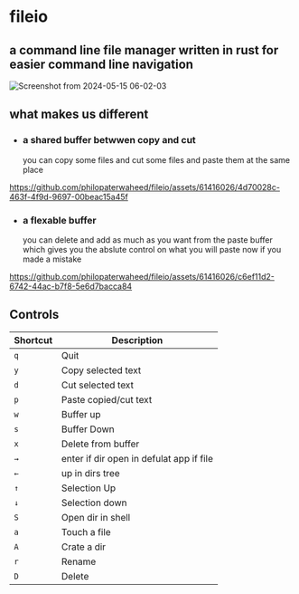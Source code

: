 # fileio
a command line file manager written in rust
for easier command line navigation 
-----

![Screenshot from 2024-05-15 06-02-03](https://github.com/philopaterwaheed/fileio/assets/61416026/2bccdae1-33ba-489c-90b5-ad679b0231f9)


## what makes us different 
- ### a shared buffer betwwen copy and cut
    you can copy some files and cut some files and paste them at the same place


https://github.com/philopaterwaheed/fileio/assets/61416026/4d70028c-463f-4f9d-9697-00beac15a45f



- ### a flexable buffer
  you can delete and add as much as you want from the paste buffer <br>
  which gives you the abslute control on what you will paste now if you made a mistake
  
https://github.com/philopaterwaheed/fileio/assets/61416026/c6ef11d2-6742-44ac-b7f8-5e6d7bacca84

## Controls

| Shortcut | Description             |
|----------|-------------------------|
| `q` | Quit|
| `y` | Copy selected text|
| `d` | Cut selected text|
| `p` | Paste copied/cut text|
| `w` | Buffer up|
| `s` | Buffer Down|
| `x` | Delete from buffer|
|  `→` | enter if dir open in defulat app if file|
| `←` | up in dirs tree|
| `↑` | Selection Up                    |
| `↓` | Selection down|
| `S` | Open dir in shell|
| `a` | Touch a file|
| `A` | Crate a  dir|
| `r` | Rename|
| `D` | Delete|
